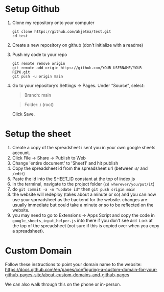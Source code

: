 # Setup Github

1. Clone my repository onto your computer 
    ```
    git clone https://github.com/akjetma/test.git
    cd test
    ```
2. Create a new repository on github (don't initialize with a readme)
3. Push my code to your repo
    ```
    git remote remove origin
    git remote add origin https://github.com/YOUR-USERNAME/YOUR-REPO.git
    git push -u origin main
    ```
4. Go to your repository’s Settings → Pages. Under “Source”, select:
    
    > Branch: main

    > Folder: / (root)

    Click Save.

# Setup the sheet

1. Create a copy of the spreadsheet i sent you in your own google sheets account.
2. Click File -> Share -> Publish to Web
3. Change 'entire document' to 'Sheet1' and hit publish
4. Copy the spreadsheet id from the spreadsheet url (between `d/` and `/edit`)
5. Paste the id into the SHEET_ID constant at the top of index.js
6. In the terminal, navigate to the project folder (`cd wherever/you/put/it`)
7. do `git commit -a -m "update id"` then `git push origin main`
8. the website will redeploy (takes about a minute or so) and you can now use your spreadsheet as the backend for the website. changes are usually immediate but could take a minute or so to be reflected on the website. 
9. you may need to go to Extensions -> Apps Script and copy the code in `google_sheets_input_helper.js` into there if you don't see `Add Link` at the top of the spreadsheet (not sure if this is copied over when you copy a spreadsheet).

# Custom Domain 

Follow these instructions to point your domain name to the website: https://docs.github.com/en/pages/configuring-a-custom-domain-for-your-github-pages-site/about-custom-domains-and-github-pages

We can also walk through this on the phone or in-person.